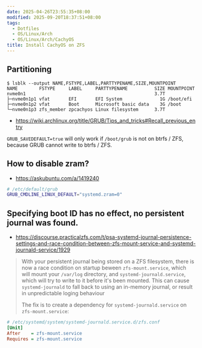 ```yaml
---
date: 2025-04-26T23:55:35+08:00
modified: 2025-09-20T18:37:51+08:00
tags:
  - Dotfiles
  - OS/Linux/Arch
  - OS/Linux/Arch/CachyOS
title: Install CachyOS on ZFS
---
```


## Partitioning

```console
$ lsblk --output NAME,FSTYPE,LABEL,PARTTYPENAME,SIZE,MOUNTPOINT
NAME        FSTYPE     LABEL     PARTTYPENAME          SIZE MOUNTPOINT
nvme0n1                                                3.7T
├─nvme0n1p1 vfat       EFI       EFI System              1G /boot/efi
├─nvme0n1p2 vfat       Boot      Microsoft basic data    3G /boot
└─nvme0n1p3 zfs_member zpcachyos Linux filesystem      3.7T
```

- <https://wiki.archlinux.org/title/GRUB/Tips_and_tricks#Recall_previous_entry>

`GRUB_SAVEDEFAULT=true` will only work if `/boot/grub` is not on btrfs / ZFS, because GRUB cannot write to btrfs / ZFS.

## How to disable zram?

- <https://askubuntu.com/a/1419240>

```sh
# /etc/default/grub
GRUB_CMDLINE_LINUX_DEFAULT="systemd.zram=0"
```

## Specifying boot ID has no effect, no persistent journal was found.

- <https://discourse.practicalzfs.com/t/psa-systemd-journal-persistence-settings-and-race-condition-between-zfs-mount-service-and-systemd-journald-service/1929>

> With your persistent journal being stored on a ZFS filesystem, there is now a race condition on startup beween `zfs-mount.service`, which will mount your `/var/log` directory, and `systemd-journald.service`, which will try to write to it before it's been mounted. This can cause `systemd-journald` to fall back to using an in-memory journal, or result in unpredictable loging behaviour
>
> The fix is to create a dependency for `systemd-journald.service` on `zfs-mount.service`:

```ini
# /etc/systemd/system/systemd-journald.service.d/zfs.conf
[Unit]
After    = zfs-mount.service
Requires = zfs-mount.service
```
